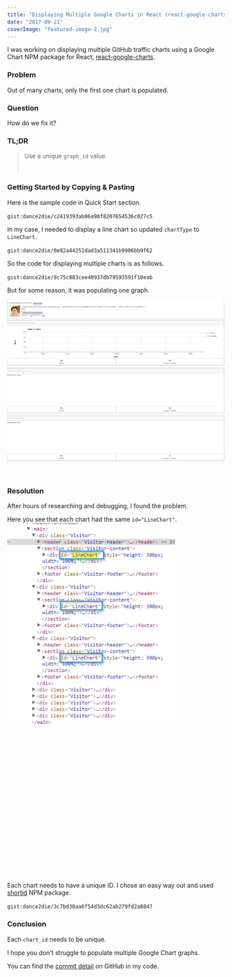 ```yaml
---
title: "Displaying Multiple Google Charts in React (react-google-charts)"
date: "2017-09-21"
coverImage: "featured-image-2.jpg"
---
```


I was working on displaying multiple GitHub traffic charts using a Google Chart NPM package for React, [react-google-charts](https://www.npmjs.com/package/react-google-charts).

### Problem

Out of many charts, only the first one chart is populated.

### Question

How do we fix it?

### TL;DR

> Use a unique `graph_id` value.
> 
>  

### Getting Started by Copying & Pasting

Here is the sample code in Quick Start section.

`gist:dance2die/c2419393ab06a98f8207654536c027c5`

In my case, I needed to display a line chart so updated `chartType` to `LineChart`.

`gist:dance2die/0e82a44251dad3a511341b9906bb9f62`

So the code for displaying multiple charts is as follows.

`gist:dance2die/9c75c883cee40937db79593591f10eab`

But for some reason, it was populating one graph.

![](./images/chrome_2017-09-21_10-01-50-1.png)

 

### Resolution

After hours of researching and debugging, I found the problem.

Here you see that each chart had the same `id="LineChart"`.![](./images/chrome_2017-09-21_10-04-29.png)

 

 

 

 

 

 

 

 

 

 

 

Each chart needs to have a unique ID. I chose an easy way out and used [shortid](https://www.npmjs.com/package/shortid) NPM package.

`gist:dance2die/3c7bd30aa6f54d3dc62ab279fd2a8847`

### Conclusion

Each `chart_id` needs to be unique.

I hope you don't struggle to populate multiple Google Chart graphs.

You can find the [commit detail](https://github.com/dance2die/github-traffic-views/commit/ec52a1849445268f2fca78310c54648436f85cf1#diff-f36f57d6970b0b90b039d04da7cda2f8L52) on GitHub in my code.
